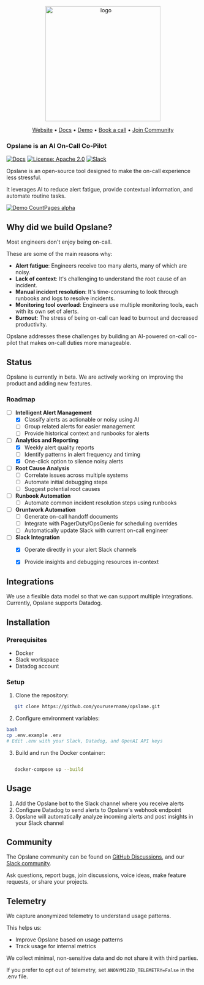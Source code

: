 
<p align="center">
  <img alt="logo" src="./assets/opslane-logo-large.png" width="300">
</p>

<p align="center">
  <a href="https://oposlane.com">Website</a> &bull;
  <a href="https://docs.opslane.com">Docs</a> &bull;
  <a href="https://youtu.be/m_K9Dq1kZDw">Demo</a> &bull;
  <a href="https://cal.com/team/opslane/demo">Book a call</a> &bull;
  <a href="https://join.slack.com/t/opslanecommunity/shared_invite/zt-2ncr7a1tx-8YAdUoVHJX0qgCF31PATuA">Join Community</a>
</p>

### Opslane is an AI On-Call Co-Pilot

[![Docs](https://img.shields.io/badge/docs-docs.opslane.com-3F16E4)](https://docs.opslane.com) [![License: Apache 2.0](https://img.shields.io/badge/License-Apache%202.0-purple.svg)](https://github.com/opslane/opslane/blob/main/LICENSE.md) [![Slack](https://img.shields.io/badge/slack-opslane-red.svg)](https://join.slack.com/t/opslanecommunity/shared_invite/zt-2ncr7a1tx-8YAdUoVHJX0qgCF31PATuA)

Opslane is an open-source tool designed to make the on-call experience less stressful.

It leverages AI to reduce alert fatigue, provide contextual information, and automate routine tasks.

[![Demo CountPages alpha](./assets/opslane-demo.gif)](https://youtu.be/m_K9Dq1kZDw)

## Why did we build Opslane?

Most engineers don't enjoy being on-call.

These are some of the main reasons why:
- **Alert fatigue**: Engineers receive too many alerts, many of which are noisy.
- **Lack of context**: It's challenging to understand the root cause of an incident.
- **Manual incident resolution**: It's time-consuming to look through runbooks and logs to resolve incidents.
- **Monitoring tool overload**: Engineers use multiple monitoring tools, each with its own set of alerts.
- **Burnout**: The stress of being on-call can lead to burnout and decreased productivity.

Opslane addresses these challenges by building an AI-powered on-call co-pilot that makes on-call duties more manageable.

## Status

Opslane is currently in beta. We are actively working on improving the product and adding new features.

### Roadmap

- [ ] **Intelligent Alert Management**
  - [X] Classify alerts as actionable or noisy using AI
  - [ ] Group related alerts for easier management
  - [ ] Provide historical context and runbooks for alerts

- [ ] **Analytics and Reporting**
  - [X] Weekly alert quality reports
  - [ ] Identify patterns in alert frequency and timing
  - [X] One-click option to silence noisy alerts

- [ ] **Root Cause Analysis**
  - [ ] Correlate issues across multiple systems
  - [ ] Automate initial debugging steps
  - [ ] Suggest potential root causes

- [ ] **Runbook Automation**
  - [ ] Automate common incident resolution steps using runbooks

- [ ] **Gruntwork Automation**
  - [ ] Generate on-call handoff documents
  - [ ] Integrate with PagerDuty/OpsGenie for scheduling overrides
  - [ ] Automatically update Slack with current on-call engineer

- [ ] **Slack Integration**
  - [X] Operate directly in your alert Slack channels
  - [X] Provide insights and debugging resources in-context


## Integrations

We use a flexible data model so that we can support multiple integrations. Currently, Opslane supports Datadog.

## Installation

### Prerequisites

- Docker
- Slack workspace
- Datadog account

### Setup

1. Clone the repository:
```bash
   git clone https://github.com/yourusername/opslane.git
```

2. Configure environment variables:

```bash
bash
cp .env.example .env
# Edit .env with your Slack, Datadog, and OpenAI API keys
```


3. Build and run the Docker container:

```bash

   docker-compose up --build

```

## Usage

1. Add the Opslane bot to the Slack channel where you receive alerts
2. Configure Datadog to send alerts to Opslane's webhook endpoint
3. Opslane will automatically analyze incoming alerts and post insights in your Slack channel

## Community

The Opslane community can be found on [GitHub Discussions](https://github.com/opslane/opslane/discussions), and our [Slack community](https://join.slack.com/t/opslanecommunity/shared_invite/zt-2ncr7a1tx-8YAdUoVHJX0qgCF31PATuA).

Ask questions, report bugs, join discussions, voice ideas, make feature requests, or share your projects.

## Telemetry

We capture anonymized telemetry to understand usage patterns.

This helps us:

- Improve Opslane based on usage patterns
- Track usage for internal metrics

We collect minimal, non-sensitive data and do not share it with third parties.

If you prefer to opt out of telemetry, set `ANONYMIZED_TELEMETRY=False` in the .env file.
